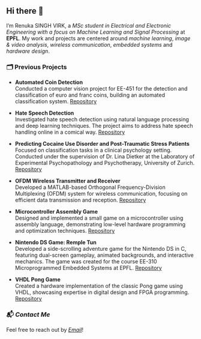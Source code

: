## Hi there 👋

I’m Renuka SINGH VIRK, a *MSc student in Electrical and Electronic Engineering with a focus on Machine Learning and Signal Processing* at **EPFL**. My work and projects are centered around  *machine learning*, *image & video analysis*, *wireless communication*, *embedded systems* and *hardware design*. 

### 🗂️ Previous Projects

- **Automated Coin Detection**  
 Conducted a computer vision project for EE-451 for the detection and classification of euro and franc coins, building an automated classification system. [Repository](https://github.com/renukasinghvirk/Project_imageanalysis/blob/ca8c9e9af73ab01da491050c1336f810f3ea0128/Group56%20(5).ipynb)

- **Hate Speech Detection**  
  Investigated hate speech detection using natural language processing and deep learning techniques. The project aims to address hate speech handling online in a comical way. [Repository](https://github.com/mehdihajoub/Borderline/tree/main)

- **Predicting Cocaine Use Disorder and Post-Traumatic Stress Patients**  
  Focused on classification tasks in a clinical psychology setting. Conducted under the supervision of Dr. Lina Dietker at the Laboratory of Experimental Psychopathology and Psychotherapy, University of Zurich. [Repository](https://github.com/CS-433/ml-project-2-roc-stars.git)

- **OFDM Wireless Transmitter and Receiver**  
  Developed a MATLAB-based Orthogonal Frequency-Division Multiplexing (OFDM) system for wireless communication, focusing on efficient data transmission and reception. [Repository](https://github.com/renukasinghvirk/OFDM_system)

- **Microcontroller Assembly Game**  
  Designed and implemented a small game on a microcontroller using assembly language, demonstrating low-level hardware programming and optimization techniques. [Repository](https://github.com/renukasinghvirk/MCU_project)

- **Nintendo DS Game: Remple Tun**  
 Developed a side-scrolling adventure game for the Nintendo DS in C, featuring dual-screen gameplay, animated backgrounds, and interactive mechanics. The game was created for the course EE-310 Microprogrammed Embedded Systems at EPFL. [Repository](https://github.com/renukasinghvirk/NintendoDS_project)
  
- **VHDL Pong Game**  
  Created a hardware implementation of the classic Pong game using VHDL, showcasing expertise in digital design and FPGA programming. [Repository](https://github.com/ThomasLenges/FractalPong-A-PYNQ-Z2-Game)


### 📬 *Contact Me*

Feel free to reach out by *[Email](mailto:renuka.singhvirk@epfl.ch)*!
<!--
**renukasinghvirk/renukasinghvirk** is a ✨ _special_ ✨ repository because its `README.md` (this file) appears on your GitHub profile.

Here are some ideas to get you started:

- 🔭 I’m currently working on ...
- 🌱 I’m currently learning ...
- 👯 I’m looking to collaborate on ...
- 🤔 I’m looking for help with ...
- 💬 Ask me about ...
- 📫 How to reach me: ...
- 😄 Pronouns: ...
- ⚡ Fun fact: ...
-->
